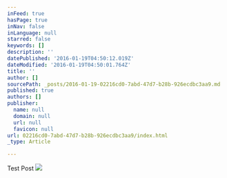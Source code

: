 ```yaml
---
inFeed: true
hasPage: true
inNav: false
inLanguage: null
starred: false
keywords: []
description: ''
datePublished: '2016-01-19T04:50:12.019Z'
dateModified: '2016-01-19T04:50:01.764Z'
title: ''
author: []
sourcePath: _posts/2016-01-19-02216cd0-7abd-47d7-b28b-926ecdbc3aa9.md
published: true
authors: []
publisher:
  name: null
  domain: null
  url: null
  favicon: null
url: 02216cd0-7abd-47d7-b28b-926ecdbc3aa9/index.html
_type: Article

---
```

Test Post
![](https://the-grid-user-content.s3-us-west-2.amazonaws.com/2d4d3b10-2682-4c44-abae-d2d7c5974e73.jpg)